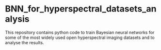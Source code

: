 # BNN_for_hyperspectral_datasets_analysis

This repository contains python code to train Bayesian neural networks for some of the most widely used open hyperspectral imaging datasets and to analyse the results.
